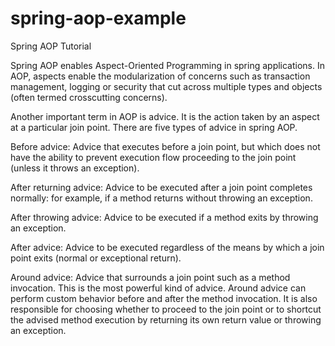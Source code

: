 # spring-aop-example

Spring AOP Tutorial

Spring AOP enables Aspect-Oriented Programming in spring applications. In AOP, aspects enable the modularization of concerns such as transaction management, logging or security that cut across multiple types and objects (often termed crosscutting concerns).

Another important term in AOP is advice. It is the action taken by an aspect at a particular join point. There are five types of advice in spring AOP.

Before advice: Advice that executes before a join point, but which does not have the ability to prevent execution flow    proceeding to the join point (unless it throws an exception).

After returning advice: Advice to be executed after a join point completes normally: for example, if a method returns without throwing an exception.

After throwing advice: Advice to be executed if a method exits by throwing an exception.

After advice: Advice to be executed regardless of the means by which a join point exits (normal or exceptional return).

Around advice: Advice that surrounds a join point such as a method invocation. This is the most powerful kind of advice. Around advice can perform custom behavior before and after the method invocation. It is also responsible for choosing whether to proceed to the join point or to shortcut the advised method execution by returning its own return value or throwing an exception.

